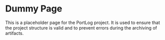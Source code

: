 # Dummy Page

This is a placeholder page for the PortLog project. It is used to ensure that the project structure is valid and to prevent errors during the archiving of artifacts.